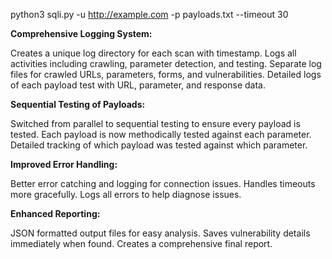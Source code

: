 python3 sqli.py -u http://example.com -p payloads.txt --timeout 30

**Comprehensive Logging System:**

Creates a unique log directory for each scan with timestamp.
Logs all activities including crawling, parameter detection, and testing.
Separate log files for crawled URLs, parameters, forms, and vulnerabilities.
Detailed logs of each payload test with URL, parameter, and response data.

**Sequential Testing of Payloads:**

Switched from parallel to sequential testing to ensure every payload is tested.
Each payload is now methodically tested against each parameter.
Detailed tracking of which payload was tested against which parameter.

**Improved Error Handling:**

Better error catching and logging for connection issues.
Handles timeouts more gracefully.
Logs all errors to help diagnose issues.

**Enhanced Reporting:**

JSON formatted output files for easy analysis.
Saves vulnerability details immediately when found.
Creates a comprehensive final report.
